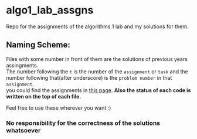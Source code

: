# algo1_lab_assgns
Repo for the assignments of the algorithms 1 lab and my solutions for them.<br>
## Naming Scheme:
Files with some number in front of them are the solutions of previous years assingments.<br>
The number following the `t` is the number of the `assignment` or `task` and the number following that(after underscore) is the `problem number` in that `assignment`.<br/>
you could find the assignments in [this page](https://cse.iitkgp.ac.in/~abhij/course/lab/Algo1/Spring20/). **Also the status of each code is written on the top of each file.**

Feel free to use these wherever you want :)
### **No responsibility for the correctness of the solutions whatsoever**

